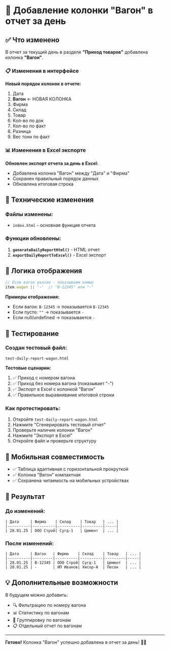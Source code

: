 # 🚛 Добавление колонки "Вагон" в отчет за день

## ✅ Что изменено

В отчет за текущий день в разделе **"Приход товаров"** добавлена колонка **"Вагон"**.

### 📋 Изменения в интерфейсе

**Новый порядок колонок в отчете:**
1. Дата
2. **Вагон** ← НОВАЯ КОЛОНКА
3. Фирма
4. Склад
5. Товар
6. Кол-во по док
7. Кол-во по факт
8. Разница
9. Вес тонн по факт

### 📊 Изменения в Excel экспорте

**Обновлен экспорт отчета за день в Excel:**
- Добавлена колонка "Вагон" между "Дата" и "Фирма"
- Сохранен правильный порядок данных
- Обновлена итоговая строка

## 🔧 Технические изменения

### Файлы изменены:
- `index.html` - основная функция отчета

### Функции обновлены:
1. **`generateDailyReportHtml()`** - HTML отчет
2. **`exportDailyReportToExcel()`** - Excel экспорт

## 📝 Логика отображения

```javascript
// Если вагон указан - показываем номер
item.wagon || '-'  // "В-12345" или "-"
```

**Примеры отображения:**
- Если вагон: `В-12345` → показывается `В-12345`
- Если пусто: `""` → показывается `-`
- Если null/undefined → показывается `-`

## 🧪 Тестирование

### Создан тестовый файл:
`test-daily-report-wagon.html`

**Тестовые сценарии:**
1. ✅ Приход с номером вагона
2. ✅ Приход без номера вагона (показывает "-")
3. ✅ Экспорт в Excel с колонкой "Вагон"
4. ✅ Правильное выравнивание итоговой строки

### Как протестировать:
1. Откройте `test-daily-report-wagon.html`
2. Нажмите "Сгенерировать тестовый отчет"
3. Проверьте наличие колонки "Вагон"
4. Нажмите "Экспорт в Excel"
5. Откройте файл и проверьте структуру

## 📱 Мобильная совместимость

- ✅ Таблица адаптивная с горизонтальной прокруткой
- ✅ Колонка "Вагон" компактная
- ✅ Сохранена читаемость на мобильных устройствах

## 🎯 Результат

### До изменений:
```
| Дата     | Фирма    | Склад    | Товар   | ... |
|----------|----------|----------|---------|-----|
| 28.01.25 | ООО Строй| Сугд-1   | Цемент  | ... |
```

### После изменений:
```
| Дата     | Вагон   | Фирма    | Склад    | Товар   | ... |
|----------|---------|----------|----------|---------|-----|
| 28.01.25 | В-12345 | ООО Строй| Сугд-1   | Цемент  | ... |
| 28.01.25 | -       | ИП Иванов| Хисор-А  | Песок   | ... |
```

## 💡 Дополнительные возможности

В будущем можно добавить:
- 🔍 Фильтрацию по номеру вагона
- 📊 Статистику по вагонам
- 🚛 Группировку по вагонам
- 📋 Отдельный отчет по вагонам

---

**Готово!** Колонка "Вагон" успешно добавлена в отчет за день! 🚛✅